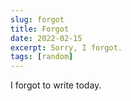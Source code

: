 ```yaml
---
slug: forgot
title: Forgot
date: 2022-02-15
excerpt: Sorry, I forgot.
tags: [random]
---
```


I forgot to write today.
